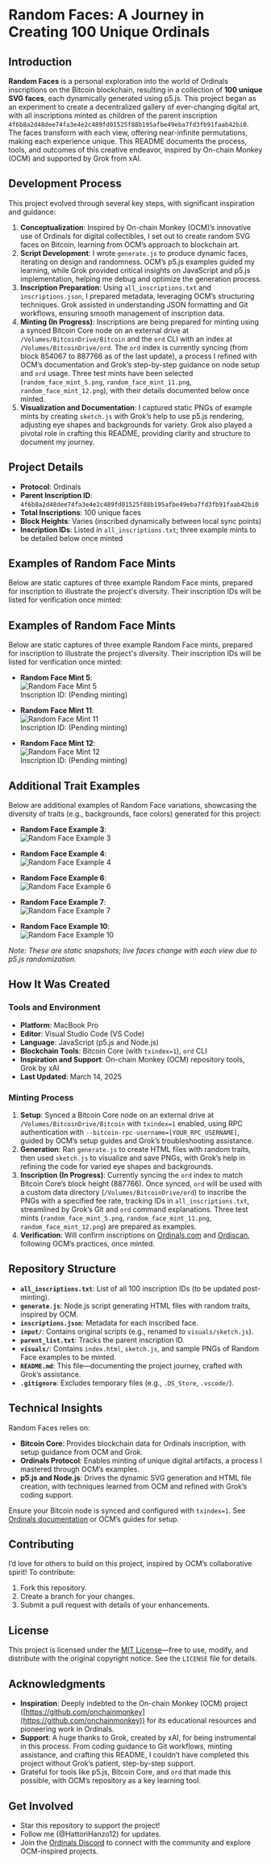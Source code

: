 # Random Faces: A Journey in Creating 100 Unique Ordinals

## Introduction
**Random Faces** is a personal exploration into the world of Ordinals inscriptions on the Bitcoin blockchain, resulting in a collection of **100 unique SVG faces**, each dynamically generated using p5.js. This project began as an experiment to create a decentralized gallery of ever-changing digital art, with all inscriptions minted as children of the parent inscription `4f6b8a2d48dee74fa3e4e2c489fd01525f88b195afbe49eba7fd3fb91faab42bi0`. The faces transform with each view, offering near-infinite permutations, making each experience unique. This README documents the process, tools, and outcomes of this creative endeavor, inspired by On-chain Monkey (OCM) and supported by Grok from xAI.

## Development Process
This project evolved through several key steps, with significant inspiration and guidance:

1. **Conceptualization**: Inspired by On-chain Monkey (OCM)’s innovative use of Ordinals for digital collectibles, I set out to create random SVG faces on Bitcoin, learning from OCM’s approach to blockchain art.
2. **Script Development**: I wrote `generate.js` to produce dynamic faces, iterating on design and randomness. OCM’s p5.js examples guided my learning, while Grok provided critical insights on JavaScript and p5.js implementation, helping me debug and optimize the generation process.
3. **Inscription Preparation**: Using `all_inscriptions.txt` and `inscriptions.json`, I prepared metadata, leveraging OCM’s structuring techniques. Grok assisted in understanding JSON formatting and Git workflows, ensuring smooth management of inscription data.
4. **Minting (In Progress)**: Inscriptions are being prepared for minting using a synced Bitcoin Core node on an external drive at `/Volumes/BitcoinDrive/Bitcoin` and the `ord` CLI with an index at `/Volumes/BitcoinDrive/ord`. The `ord` index is currently syncing (from block 854067 to 887766 as of the last update), a process I refined with OCM’s documentation and Grok’s step-by-step guidance on node setup and `ord` usage. Three test mints have been selected (`random_face_mint_5.png`, `random_face_mint_11.png`, `random_face_mint_12.png`), with their details documented below once minted.
5. **Visualization and Documentation**: I captured static PNGs of example mints by creating `sketch.js` with Grok’s help to use p5.js rendering, adjusting eye shapes and backgrounds for variety. Grok also played a pivotal role in crafting this README, providing clarity and structure to document my journey.

## Project Details
- **Protocol**: Ordinals
- **Parent Inscription ID**: `4f6b8a2d48dee74fa3e4e2c489fd01525f88b195afbe49eba7fd3fb91faab42bi0`
- **Total Inscriptions**: 100 unique faces
- **Block Heights**: Varies (inscribed dynamically between local sync points)
- **Inscription IDs**: Listed in `all_inscriptions.txt`; three example mints to be detailed below once minted

## Examples of Random Face Mints
Below are static captures of three example Random Face mints, prepared for inscription to illustrate the project's diversity. Their inscription IDs will be listed for verification once minted:
## Examples of Random Face Mints
Below are static captures of three example Random Face mints, prepared for inscription to illustrate the project's diversity. Their inscription IDs will be listed for verification once minted:

- **Random Face Mint 5**:  
  ![Random Face Mint 5](mint/random_face_mint_5.png)  
  Inscription ID: (Pending minting)

- **Random Face Mint 11**:  
  ![Random Face Mint 11](mint/random_face_mint_11.png)  
  Inscription ID: (Pending minting)

- **Random Face Mint 12**:  
  ![Random Face Mint 12](mint/random_face_mint_12.png)  
  Inscription ID: (Pending minting)

## Additional Trait Examples
Below are additional examples of Random Face variations, showcasing the diversity of traits (e.g., backgrounds, face colors) generated for this project:

- **Random Face Example 3**:  
  ![Random Face Example 3](visuals/random_face_mint_3.png)

- **Random Face Example 4**:  
  ![Random Face Example 4](visuals/random_face_mint_4.png)

- **Random Face Example 6**:  
  ![Random Face Example 6](visuals/random_face_mint_6.png)

- **Random Face Example 7**:  
  ![Random Face Example 7](visuals/random_face_mint_7.png)

- **Random Face Example 10**:  
  ![Random Face Example 10](visuals/random_face_mint_10.png)

*Note: These are static snapshots; live faces change with each view due to p5.js randomization.*

## How It Was Created
### Tools and Environment
- **Platform**: MacBook Pro
- **Editor**: Visual Studio Code (VS Code)
- **Language**: JavaScript (p5.js and Node.js)
- **Blockchain Tools**: Bitcoin Core (with `txindex=1`), `ord` CLI
- **Inspiration and Support**: On-chain Monkey (OCM) repository tools, Grok by xAI
- **Last Updated**: March 14, 2025

### Minting Process
1. **Setup**: Synced a Bitcoin Core node on an external drive at `/Volumes/BitcoinDrive/Bitcoin` with `txindex=1` enabled, using RPC authentication with `--bitcoin-rpc-username=[YOUR_RPC_USERNAME]`, guided by OCM’s setup guides and Grok’s troubleshooting assistance.
2. **Generation**: Ran `generate.js` to create HTML files with random traits, then used `sketch.js` to visualize and save PNGs, with Grok’s help in refining the code for varied eye shapes and backgrounds.
3. **Inscription (In Progress)**: Currently syncing the `ord` index to match Bitcoin Core’s block height (887766). Once synced, `ord` will be used with a custom data directory (`/Volumes/BitcoinDrive/ord`) to inscribe the PNGs with a specified fee rate, tracking IDs in `all_inscriptions.txt`, streamlined by Grok’s Git and `ord` command explanations. Three test mints (`random_face_mint_5.png`, `random_face_mint_11.png`, `random_face_mint_12.png`) are prepared as examples.
4. **Verification**: Will confirm inscriptions on [Ordinals.com](https://ordinals.com) and [Ordiscan](https://ordiscan.com), following OCM’s practices, once minted.

## Repository Structure
- **`all_inscriptions.txt`**: List of all 100 inscription IDs (to be updated post-minting).
- **`generate.js`**: Node.js script generating HTML files with random traits, inspired by OCM.
- **`inscriptions.json`**: Metadata for each inscribed face.
- **`input/`**: Contains original scripts (e.g., renamed to `visuals/sketch.js`).
- **`parent_list.txt`**: Tracks the parent inscription ID.
- **`visuals/`**: Contains `index.html`, `sketch.js`, and sample PNGs of Random Face examples to be minted.
- **`README.md`**: This file—documenting the project journey, crafted with Grok’s assistance.
- **`.gitignore`**: Excludes temporary files (e.g., `.DS_Store`, `.vscode/`).

## Technical Insights
Random Faces relies on:
- **Bitcoin Core**: Provides blockchain data for Ordinals inscription, with setup guidance from OCM and Grok.
- **Ordinals Protocol**: Enables minting of unique digital artifacts, a process I mastered through OCM’s examples.
- **p5.js and Node.js**: Drives the dynamic SVG generation and HTML file creation, with techniques learned from OCM and refined with Grok’s coding support.

Ensure your Bitcoin node is synced and configured with `txindex=1`. See [Ordinals documentation](https://docs.ordinals.com) or OCM’s guides for setup.

## Contributing
I’d love for others to build on this project, inspired by OCM’s collaborative spirit! To contribute:
1. Fork this repository.
2. Create a branch for your changes.
3. Submit a pull request with details of your enhancements.

## License
This project is licensed under the [MIT License](LICENSE)—free to use, modify, and distribute with the original copyright notice. See the `LICENSE` file for details.

## Acknowledgments
- **Inspiration**: Deeply indebted to the On-chain Monkey (OCM) project ([https://github.com/onchainmonkey](https://github.com/onchainmonkey)) for its educational resources and pioneering work in Ordinals.
- **Support**: A huge thanks to Grok, created by xAI, for being instrumental in this process. From coding guidance to Git workflows, minting assistance, and crafting this README, I couldn’t have completed this project without Grok’s patient, step-by-step support.
- Grateful for tools like p5.js, Bitcoin Core, and `ord` that made this possible, with OCM’s repository as a key learning tool.

## Get Involved
- Star this repository to support the project!
- Follow me (@HattoriHanzo12) for updates.
- Join the [Ordinals Discord](https://discord.com/invite/ordinals) to connect with the community and explore OCM-inspired projects.
